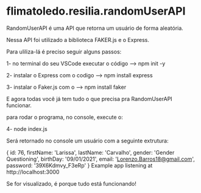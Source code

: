 # flimatoledo.resilia.randomUserAPI

RandomUserAPI é uma API que retorna um usuário de forma aleatória.

Nessa API foi utilizado a biblioteca FAKER.js e o Express. 

Para uliliza-lá é preciso seguir alguns passos:

1- no terminal do seu VSCode executar o código --> npm init -y 

2- instalar o Express com o codigo --> npm install express

3- instalar o Faker.js com o --> npm install faker

E agora todas você já tem tudo o que precisa pra RandomUserAPI funcionar. 

para rodar o programa, no console, execute o:

4- node index.js 


Será retornado no console um usuário com a seguinte extrutura: 

{
  id: 76,
  firstName: 'Larissa',
  lastName: 'Carvalho',
  gender: 'Gender Questioning',
  birthDay: '09/01/2021',
  email: 'Lorenzo.Barros18@gmail.com',
  password: '39X6Kdmvy_F3eRp'
}
Example app listening at http://localhost:3000

  
  
  Se for visualizado, é porque tudo está funcionando!
